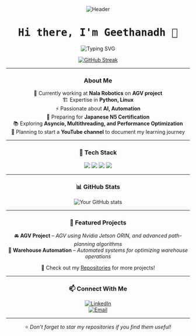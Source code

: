 <div align="center">
  <img src="https://your-banner-image-url.com" alt="Header">

   <h1 style="font-family: 'Fira Code', monospace;">
    Hi there, I'm Geethanadh <span class="wave">👋</span>
  </h1>

  <style>
    @keyframes wave-animation {
      0% { transform: rotate(0deg); }
      20% { transform: rotate(20deg); }
      40% { transform: rotate(-10deg); }
      60% { transform: rotate(10deg); }
      80% { transform: rotate(-5deg); }
      100% { transform: rotate(0deg); }
    }
    .wave {
      display: inline-block;
      animation: wave-animation 1.5s infinite;
    }
  </style>

  <img src="https://readme-typing-svg.demolab.com/?lines=Python+Developer;AI+%26+Data+Enthusiast;IoT+Engineer&font=Fira+Code&center=true&width=440&height=45&color=f75c7e&vCenter=true&pause=1000&size=22" alt="Typing SVG">
  
  [![GitHub Streak](https://github-readme-streak-stats-rho-seven-64.vercel.app?user=geethanadh&theme=radical&hide_border=true)](https://git.io/streak-stats)
</div>

---

<div align="center">

### About Me

🔭 Currently working at **Nala Robotics** on **AGV project**  
🏗️ Expertise in **Python, Linux**  
⚡ Passionate about **AI, Automation**  
🎯 Preparing for **Japanese N5 Certification**  
📚 Exploring **Asyncio, Multithreading, and Performance Optimization**  
🎥 Planning to start a **YouTube channel** to document my learning journey  

</div>

---

<div align="center">

### 🚀 Tech Stack

<img src="https://img.shields.io/badge/Python-3776AB?style=for-the-badge&logo=python&logoColor=white">
<img src="https://img.shields.io/badge/MongoDB-4EA94B?style=for-the-badge&logo=mongodb&logoColor=white">
<img src="https://img.shields.io/badge/Bash-121011?style=for-the-badge&logo=gnu-bash&logoColor=white">
<img src="https://img.shields.io/badge/Jetson-ORIN-green?style=for-the-badge">

</div>

---

<div align="center">

### 📊 GitHub Stats

![Your GitHub stats](https://github-readme-stats.vercel.app/api?username=your-github-username&show_icons=true&theme=radical)

</div>

---

<div align="center">

### 📌 Featured Projects

🚘 **AGV Project** – *AGV using Nvidia Jetson ORIN, and advanced path-planning algorithms*  
🤖 **Warehouse Automation** – *Automated systems for optimizing warehouse operations*  

📂 Check out my [Repositories](https://github.com/your-github-username?tab=repositories) for more projects!

</div>

---

<div align="center">

### 📫 Connect With Me

[![LinkedIn](https://img.shields.io/badge/LinkedIn-blue?style=for-the-badge&logo=linkedin)](www.linkedin.com/in/geethanadh-kasimkota-6222b4169)  
[![Email](https://img.shields.io/badge/Email-red?style=for-the-badge&logo=gmail)](mailto:geethanadhk@example.com)  

---

⭐️ _Don't forget to star my repositories if you find them useful!_

</div>
